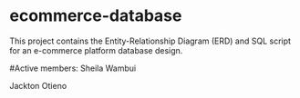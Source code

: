# ecommerce-database
This project contains the Entity-Relationship Diagram (ERD) and SQL script for an e-commerce platform database design.


#Active members:
Sheila Wambui

Jackton Otieno
